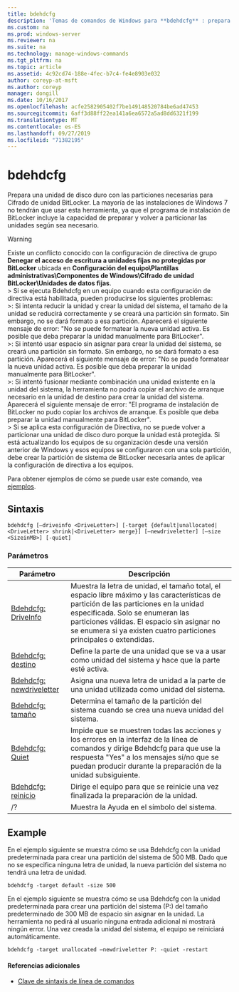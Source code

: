```yaml
---
title: bdehdcfg
description: 'Temas de comandos de Windows para **bdehdcfg** : prepara una unidad de disco duro con las particiones necesarias para cifrado de unidad BitLocker.'
ms.custom: na
ms.prod: windows-server
ms.reviewer: na
ms.suite: na
ms.technology: manage-windows-commands
ms.tgt_pltfrm: na
ms.topic: article
ms.assetid: 4c92cd74-188e-4fec-b7c4-fe4e8903e032
author: coreyp-at-msft
ms.author: coreyp
manager: dongill
ms.date: 10/16/2017
ms.openlocfilehash: acfe2582905402f7be149148520784be6ad47453
ms.sourcegitcommit: 6aff3d88ff22ea141a6ea6572a5ad8dd6321f199
ms.translationtype: MT
ms.contentlocale: es-ES
ms.lasthandoff: 09/27/2019
ms.locfileid: "71382195"
---
```

# <a name="bdehdcfg"></a>bdehdcfg



Prepara una unidad de disco duro con las particiones necesarias para Cifrado de unidad BitLocker. La mayoría de las instalaciones de Windows 7 no tendrán que usar esta herramienta, ya que el programa de instalación de BitLocker incluye la capacidad de preparar y volver a particionar las unidades según sea necesario.

> [!WARNING]
> Existe un conflicto conocido con la configuración de directiva de grupo **Denegar el acceso de escritura a unidades fijas no protegidas por BitLocker** ubicada en **Configuración del equipo\Plantillas administrativas\Componentes de Windows\Cifrado de unidad BitLocker\Unidades de datos fijas**.</br>> Si se ejecuta Bdehdcfg en un equipo cuando esta configuración de directiva está habilitada, pueden producirse los siguientes problemas:</br>>: Si intenta reducir la unidad y crear la unidad del sistema, el tamaño de la unidad se reducirá correctamente y se creará una partición sin formato. Sin embargo, no se dará formato a esa partición. Aparecerá el siguiente mensaje de error: "No se puede formatear la nueva unidad activa. Es posible que deba preparar la unidad manualmente para BitLocker".</br>>: Si intentó usar espacio sin asignar para crear la unidad del sistema, se creará una partición sin formato. Sin embargo, no se dará formato a esa partición. Aparecerá el siguiente mensaje de error: "No se puede formatear la nueva unidad activa. Es posible que deba preparar la unidad manualmente para BitLocker".</br>>: Si intentó fusionar mediante combinación una unidad existente en la unidad del sistema, la herramienta no podrá copiar el archivo de arranque necesario en la unidad de destino para crear la unidad del sistema. Aparecerá el siguiente mensaje de error: "El programa de instalación de BitLocker no pudo copiar los archivos de arranque. Es posible que deba preparar la unidad manualmente para BitLocker".</br>> Si se aplica esta configuración de Directiva, no se puede volver a particionar una unidad de disco duro porque la unidad está protegida. Si está actualizando los equipos de su organización desde una versión anterior de Windows y esos equipos se configuraron con una sola partición, debe crear la partición de sistema de BitLocker necesaria antes de aplicar la configuración de directiva a los equipos.

Para obtener ejemplos de cómo se puede usar este comando, vea [ejemplos](#BKMK_Examples).

## <a name="syntax"></a>Sintaxis

```
bdehdcfg [–driveinfo <DriveLetter>] [-target {default|unallocated|<DriveLetter> shrink|<DriveLetter> merge}] [–newdriveletter] [–size <SizeinMB>] [-quiet]
```

### <a name="parameters"></a>Parámetros

|Parámetro|Descripción|
|---------|-----------|
|[Bdehdcfg: DriveInfo](bdehdcfg-driveinfo.md)|Muestra la letra de unidad, el tamaño total, el espacio libre máximo y las características de partición de las particiones en la unidad especificada. Solo se enumeran las particiones válidas. El espacio sin asignar no se enumera si ya existen cuatro particiones principales o extendidas.|
|[Bdehdcfg: destino](bdehdcfg-target.md)|Define la parte de una unidad que se va a usar como unidad del sistema y hace que la parte esté activa.|
|[Bdehdcfg: newdriveletter](bdehdcfg-newdriveletter.md)|Asigna una nueva letra de unidad a la parte de una unidad utilizada como unidad del sistema.|
|[Bdehdcfg: tamaño](bdehdcfg-size.md)|Determina el tamaño de la partición del sistema cuando se crea una nueva unidad del sistema.|
|[Bdehdcfg: Quiet](bdehdcfg-quiet.md)|Impide que se muestren todas las acciones y los errores en la interfaz de la línea de comandos y dirige Bdehdcfg para que use la respuesta "Yes" a los mensajes sí/no que se puedan producir durante la preparación de la unidad subsiguiente.|
|[Bdehdcfg: reinicio](bdehdcfg-restart.md)|Dirige el equipo para que se reinicie una vez finalizada la preparación de la unidad.|
|/?|Muestra la Ayuda en el símbolo del sistema.|

## <a name="BKMK_Examples"></a>Example

En el ejemplo siguiente se muestra cómo se usa Bdehdcfg con la unidad predeterminada para crear una partición del sistema de 500 MB. Dado que no se especifica ninguna letra de unidad, la nueva partición del sistema no tendrá una letra de unidad.
```
bdehdcfg -target default -size 500
```
En el ejemplo siguiente se muestra cómo se usa Bdehdcfg con la unidad predeterminada para crear una partición del sistema (P:) del tamaño predeterminado de 300 MB de espacio sin asignar en la unidad. La herramienta no pedirá al usuario ninguna entrada adicional ni mostrará ningún error. Una vez creada la unidad del sistema, el equipo se reiniciará automáticamente.
```
bdehdcfg -target unallocated –newdriveletter P: -quiet -restart
```

#### <a name="additional-references"></a>Referencias adicionales

-   [Clave de sintaxis de línea de comandos](command-line-syntax-key.md)